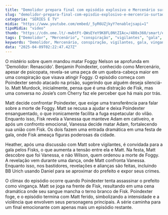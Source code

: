```yaml
---
title: "Demolidor prepara final com episódio explosivo e Mercenário surtado"
slug: "demolidor-prepara-final-com-episdio-explosivo-e-mercenrio-surtado"
categoria: "SÉRIES E TV"
midia: "https://www.youtube.com/embed/_5yR6UZjkyY?enablejsapi=1"
tipoMidia: "video"
thumb: "https://cdn.ome.lt/-mwbtFt-QWsEYeY9K8FL0NtZIAc=/480x360/smart/extras/conteudos/demolidor-renascido-mercenario.jpg"
tags: ["Demolidor", "Mercenário", "conspiração", "vigilantes", "gala", "vingança", "série de TV", "clímax emocionante"]
keywords: "Demolidor, Mercenário, conspiração, vigilantes, gala, vingança, série de TV, clímax emocionante"
data: "2025-04-09T02:22:47.427Z"
---
```


O mistério sobre quem mandou matar Foggy Nelson se aprofunda em 'Demolidor: Renascido'. Benjamin Poindexter, conhecido como Mercenário, apesar de psicopata, revela-se uma peça de um quebra-cabeça maior em uma conspiração que visava atingir Foggy. O episódio começa com Poindexter sendo atacado na prisão, sugerindo que alguém deseja silenciá-lo. Matt Murdock, inicialmente, pensa que é uma distração de Fisk, mas uma conversa no Josie’s com Cherry faz ele perceber que há mais por trás.

Matt decide confrontar Poindexter, que exige uma transferência para falar sobre a morte de Foggy. Matt se recusa a ajudar e deixa Poindexter ensanguentado, o que ironicamente facilita a fuga espetacular do vilão. Enquanto isso, Fisk revela a Vanessa que manteve Adam em cativeiro, e após um confronto emocional, Vanessa decide matar Adam, fortalecendo sua união com Fisk. Os dois fazem uma entrada dramática em uma festa de gala, onde Fisk ameaça figuras poderosas da cidade.

Heather, após uma discussão com Matt sobre vigilantes, é convidada para a gala pelos Fisks, o que aumenta a tensão entre ela e Matt. Na festa, Matt descobre que foi Vanessa, e não Wilson, quem ordenou a morte de Foggy. A revelação vem durante uma dança, onde Matt confronta Vanessa. Enquanto isso, nos bastidores, revelações e alianças são feitas, incluindo BB Urich usando Daniel para se aproximar do prefeito e expor seus crimes.

O clímax do episódio ocorre quando Poindexter tenta assassinar o prefeito como vingança. Matt se joga na frente de Fisk, resultando em uma cena dramática onde seu sangue mancha o terno branco de Fisk. Poindexter foge, e o episódio termina com Matt ferido, simbolizando a intensidade e a violência que envolvem seus personagens principais. A série caminha para um final emocionante com apenas mais um episódio restante.